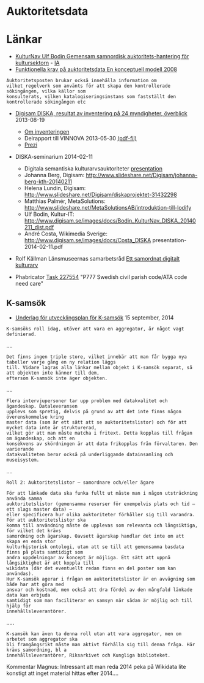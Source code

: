 # Auktoritetsdata

# Länkar
* [KulturNav Ulf Bodin Gemensam samnordisk auktoritets-hantering för kultursektorn](http://media.digikult.se/2014/04/Digikult-2014-KulturNav-Bodin.pdf) - [IA](https://web.archive.org/web/20221012055739/https://media.digikult.se/2014/04/Digikult-2014-KulturNav-Bodin.pdf)
* [Funktionella krav på auktoritetsdata  En konceptuell modell 2008](https://www.ifla.org/files/assets/cataloguing/frad/frad_2009-sv.pdf)
```
Auktoritetsposten brukar också innehålla information om
vilket regelverk som använts för att skapa den kontrollerade sökingången, vilka källor som
konsulterats, vilken katalogiseringsinstans som fastställt den kontrollerade sökingången etc
```
* [Digisam DISKA, resultat av inventering på 24 myndigheter, överblick](http://www.digisam.se/lista-oever-register-fran-diska-projektet/) 2013-08-19
   * [Om inventeringen](http://www.digisam.se/diska-projektet-efter-inventeringen/)
   * Delrapport till VINNOVA 2013-05-30 [(pdf-fil)](http://www.digisam.se/wp-content/uploads/2013/07/Vinnova%20delrapport%20hela%20med%20bilagor%20inlmnad%202013-05-30.pdf)
   * [Prezi](https://prezi.com/qdze6qvqmscr/diska-ett-projekt-pa-digisam-i-samarbete-med-kth/)
* DISKA-seminarium 2014-02-11
   * Digitala semantiska kulturarvsauktoriteter [presentation](https://docs.google.com/presentation/d/1a-f3wBh1lHIbogW8VzkpbIVsE-swVur8ZlMmdkFCgL4)
   * Johanna Berg, Digisam: http://www.slideshare.net/Digisam/johanna-berg-kth-20140211
   * Helena Lundin, Digisam: http://www.slideshare.net/Digisam/diskaprojektet-31432298
   * Matthias Palmér, MetaSolutions: http://www.slideshare.net/MetaSolutionsAB/introduktion-till-lodify
   * Ulf Bodin, Kultur-IT: http://www.digisam.se/images/docs/Bodin_KulturNav_DISKA_20140211_dist.pdf 
   * André Costa, Wikimedia Sverige: http://www.digisam.se/images/docs/Costa_DISKA presentation-2014-02-11.pdf
* Rolf Källman Länsmuseernas samarbetsråd [Ett samordnat digitalt kulturarv](https://www.slideshare.net/Digisam/rolf-kllman-lnsmuseernas-samarbetsrd-24-0kt-2012)

* Phabricator [Task 227554](https://phabricator.wikimedia.org/T227554) "P777 Swedish civil parish code/ATA code need care"

## K-samsök
* [Underlag för utvecklingsplan för K-samsök](http://www.ksamsok.se/wp-content/uploads/2014/09/Rapport-K-sams%C3%B6k-v2.pdf) 15 september, 2014 

```
K-samsöks roll idag, utöver att vara en aggregator, är något vagt definierad.
```
....
```
Det finns ingen triple store, vilket innebär att man får bygga nya tabeller varje gång en ny relation läggs 
till. Vidare lagras alla länkar mellan objekt i K-samsök separat, så att objekten inte känner till dem,
eftersom K-samsök inte äger objekten.
```
....
```
Flera intervjupersoner tar upp problem med datakvalitet och ägandeskap. Dataleveransen
upplevs som spretig, delvis på grund av att det inte finns någon överenskommelse kring
master data (som är ett sätt att se auktoritetslistor) och för att mycket data inte är strukturerad,
vilket gör att man måste matcha i fritext. Detta kopplas till frågan om ägandeskap, och att en
konsekvens av skördningen är att data frikopplas från förvaltaren. Den varierande
datakvaliteten beror också på underliggande datainsamling och museisystem. 
```
....
```
Roll 2: Auktoritetslistor – samordnare och/eller ägare

För att länkade data ska funka fullt ut måste man i någon utsträckning använda samma
auktoritetslistor (gemensamma resurser för exempelvis plats och tid – ett slags master data) –
eller specificera hur olika auktoriteter förhåller sig till varandra. För att auktoritetslistor ska
komma till användning måste de upplevas som relevanta och långsiktiga, för vilket det krävs
samordning och ägarskap. Oavsett ägarskap handlar det inte om att skapa en enda stor
kulturhistorisk ontologi, utan att se till att gemensamma basdata finns på plats samtidigt som
andra uppdelningar av koncept är möjliga. Ett sätt att uppnå långsiktighet är att koppla till
wikidata (där det eventuellt redan finns en del poster som kan användas).
Hur K-samsök agerar i frågan om auktoritetslistor är en avvägning som både har att göra med
ansvar och kostnad, men också att dra fördel av den mångfald länkade data kan erbjuda
samtidigt som man faciliterar en samsyn när sådan är möjlig och till hjälp för
innehållsleverantörer.
```
.....

```
K-samsök kan även ta denna roll utan att vara aggregator, men om arbetet som aggregator ska
bli framgångsrikt måste man aktivt förhålla sig till denna fråga. Här krävs samordning, bl a
innehållsleverantörer, Riksarkivet och Kungliga biblioteket.
```

Kommentar Magnus: Intressant att man reda 2014 peka på Wikidata lite konstigt att inget material hittas efter 2014....
